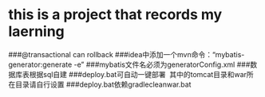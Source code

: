 # this is a project that records my laerning 
###@transactional can rollback
###idea中添加一个mvn命令：“mybatis-generator:generate -e”
###mybatis文件名必须为generatorConfig.xml
###数据库表根据sql自建
###deploy.bat可自动一键部署  其中的tomcat目录和war所在目录请自行设置
###deploy.bat依赖gradlecleanwar.bat
